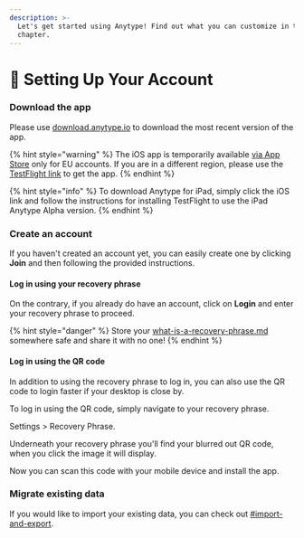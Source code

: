 ```yaml
---
description: >-
  Let's get started using Anytype! Find out what you can customize in this
  chapter.
---
```


# 👾 Setting Up Your Account

### Download the app

Please use [download.anytype.io](https://download.anytype.io) to download the most recent version of the app.

{% hint style="warning" %}
The iOS app is temporarily available [via App Store](https://apps.apple.com/pt/app/anytype-private-notes/id6449487029?l=en) only for EU accounts. If you are in a different region, please use the [TestFlight link](https://testflight.apple.com/join/BPMIR4Fk) to get the app.
{% endhint %}

{% hint style="info" %}
To download Anytype for iPad, simply click the iOS link and follow the instructions for installing TestFlight to use the iPad Anytype Alpha version.
{% endhint %}

### Create an account

If you haven't created an account yet, you can easily create one by clicking **Join** and then following the provided instructions.

#### Log in using your recovery phrase

On the contrary, if you already do have an account, click on **Login** and enter your recovery phrase to proceed.

{% hint style="danger" %}
Store your [what-is-a-recovery-phrase.md](../../data-and-security/what-is-a-recovery-phrase.md "mention") somewhere safe and share it with no one!
{% endhint %}

#### Log in using the QR code

In addition to using the recovery phrase to log in, you can also use the QR code to login faster if your desktop is close by.

To log in using the QR code, simply navigate to your recovery phrase.&#x20;

Settings > Recovery Phrase.

Underneath your recovery phrase you'll find your blurred out QR code, when you click the image it will display.&#x20;

Now you can scan this code with your mobile device and install the app.

### Migrate existing data

If you would like to import your existing data, you can check out [#import-and-export](space-settings.md#import-and-export "mention").
